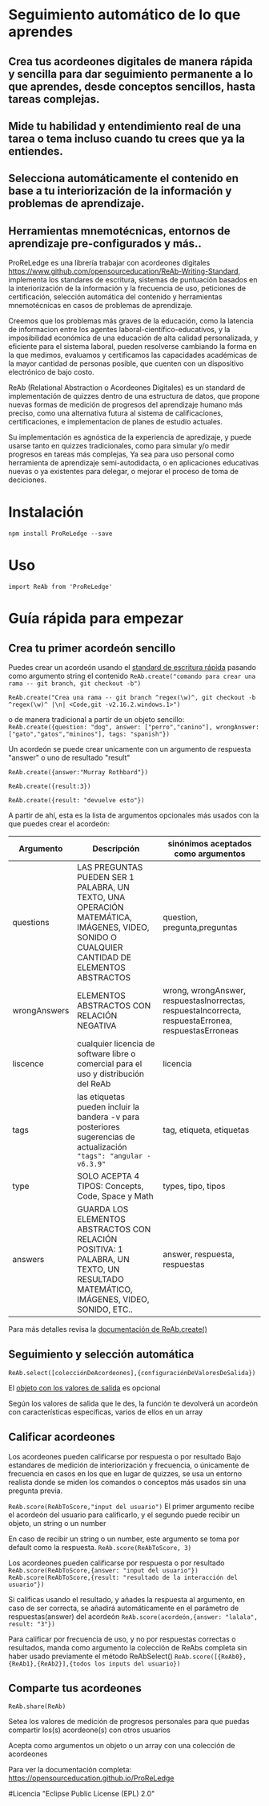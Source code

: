 # Seguimiento automático de lo que aprendes

## Crea tus acordeones digitales de manera rápida y sencilla para dar seguimiento permanente a lo que aprendes, desde conceptos sencillos, hasta tareas complejas.

## Mide tu habilidad y entendimiento real de una tarea o tema incluso cuando tu crees que ya la entiendes.

## Selecciona automáticamente el contenido en base a tu interiorización de la información y problemas de aprendizaje.

## Herramientas mnemotécnicas, entornos de aprendizaje pre-configurados y más..



ProReLedge es una librería trabajar con acordeones digitales https://www.github.com/opensourceducation/ReAb-Writing-Standard, implementa los standares de escritura, sistemas de puntuación basados en la interiorización de la información y la frecuencia de uso, peticiones de certificación, selección automática del contenido y herramientas mnemotécnicas en casos de problemas de aprendizaje.

Creemos que los problemas más graves de la educación, como la latencia de informacion entre los agentes laboral-científico-educativos, y la imposibilidad económica de una educación de alta calidad personalizada, y eficiente para el sistema laboral, pueden resolverse cambiando la forma en la que medimos, evaluamos y certificamos las capacidades académicas de la mayor cantidad de personas posible, que cuenten con un dispositivo electrónico de bajo costo. 


ReAb (Relational Abstraction o Acordeones Digitales) es un standard de implementación de quizzes dentro de una estructura de datos, que propone nuevas formas de medición de progresos del aprendizaje humano más preciso, como una alternativa futura al sistema de calificaciones, certificaciones, e implementacion de planes de estudio actuales.

Su implementación es agnóstica de la experiencia de apredizaje, y puede usarse tanto en quizzes tradicionales, como para simular y/o medir progresos en tareas más complejas, Ya sea para uso personal como herramienta de aprendizaje semi-autodidacta, o en aplicaciones educativas nuevas o ya existentes para delegar, o mejorar el proceso de toma de deciciones.



# Instalación
`npm install ProReLedge --save`


# Uso
`import ReAb from 'ProReLedge'`


# Guía rápida para empezar

## Crea tu primer acordeón sencillo

Puedes crear un acordeón usando el [standard de escritura rápida] pasando como argumento string el contenido
`ReAb.create("comando para crear una rama -- git branch, git checkout -b")`

`ReAb.create("Crea una rama -- git branch ^regex(\w)^, git checkout -b ^regex(\w)^ |\n| <Code,git -v2.16.2.windows.1>")` 


o de manera tradicional a partir de un objeto sencillo:
`ReAb.create({question: "dog", answer: ["perro","canino"], wrongAnswer: ["gato","gatos","mininos"], tags: "spanish"})`


Un acordeón se puede crear unicamente con un argumento de respuesta "answer" o uno de resultado "result"

`ReAb.create({answer:"Murray Rothbard"})`

`ReAb.create({result:3})`

`ReAb.create({result: "devuelve esto"})`


A partir de ahí, esta es la lista de argumentos opcionales más usados con la que puedes crear el acordeón:

| Argumento | Descripción | sinónimos aceptados como argumentos |
| ------ | ------ | ------ |
| questions | LAS PREGUNTAS PUEDEN SER 1 PALABRA, UN TEXTO, UNA OPERACIÓN MATEMÁTICA, IMÁGENES, VIDEO, SONIDO O CUALQUIER CANTIDAD DE ELEMENTOS ABSTRACTOS | question, pregunta,preguntas |
| wrongAnswers | ELEMENTOS ABSTRACTOS CON RELACIÓN NEGATIVA | wrong, wrongAnswer, respuestasInorrectas, respuestaIncorrecta, respuestaErronea, respuestasErroneas|
| liscence | cualquier licencia de software libre o comercial para el uso y distribución del ReAb | licencia |
| tags | las etiquetas pueden incluir la bandera -v para posteriores sugerencias de actualización ` "tags": "angular -v6.3.9"`| tag, etiqueta, etiquetas |
| type | SOLO ACEPTA 4 TIPOS: Concepts, Code, Space y Math | types, tipo, tipos |
| answers | GUARDA LOS ELEMENTOS ABSTRACTOS CON RELACIÓN POSITIVA: 1 PALABRA, UN TEXTO, UN RESULTADO MATEMÁTICO, IMÁGENES, VIDEO, SONIDO, ETC.. | answer, respuesta, respuestas |


Para más detalles revisa la [documentación de ReAb.create()]



## Seguimiento y selección automática

`ReAb.select([colecciónDeAcordeones],{configuraciónDeValoresDeSalida})`

El [objeto con los valores de salida] es opcional

Según los valores de salida que le des, la función te devolverá un acordeón con características específicas, varios de ellos en un array


## Calificar acordeones
Los acordeones pueden calificarse por respuesta o por resultado
Bajo estandares de medición de interiorización y frecuencia, o únicamente de frecuencia en casos en los que en lugar de quizzes, se usa un entorno realista donde se miden los comandos o conceptos más usados sin una pregunta previa.

`ReAb.score(ReAbToScore,"input del usuario")`
El primer argumento recibe el acordeón del usuario para calificarlo, y el segundo puede recibir un objeto, un string o un number

En caso de recibir un string o un number, este argumento se toma por default como la respuesta.
`ReAb.score(ReAbToScore, 3)`


Los acordeones pueden calificarse por respuesta o por resultado
`ReAb.score(ReAbToScore,{answer: "input del usuario"})`
`ReAb.score(ReAbToScore,{result: "resultado de la interacción del usuario"})`


Si calificas usando el resultado, y añades la respuesta al argumento, en caso de ser correcta, se añadirá automáticamente en el parámetro de respuestas(answer) del acordeón
`ReAb.score(acordeón,{answer: "lalala", result: "3"})`


Para calificar por frecuencia de uso, y no por respuestas correctas o resultados, manda como argumento la colección de ReAbs completa sin haber usado previamente el método ReAbSelect()
`ReAb.score([{ReAb0},{ReAb1},{ReAb2}],{todos los inputs del usuario})`




## Comparte tus acordeones

`ReAb.share(ReAb)` 

Setea los valores de medición de progresos personales para que puedas compartir los(s) acordeone(s) con otros usuarios

Acepta como argumentos un objeto o un array con una colección de acordeones




Para ver la documentación completa:
https://opensourceducation.github.io/ProReLedge



#Licencia
"Eclipse Public License (EPL) 2.0" 





[standard de escritura rápida]: <https://opensourceducation.github.io/ReAb-Writing-Standard/Standard/fast-writing-standard>

[documentación de ReAb.create()]: <https://opensourceducation.github.io/ProReLedge>

[objeto con los valores de salida]: <https://opensourceducation.github.io/ProReLedge>